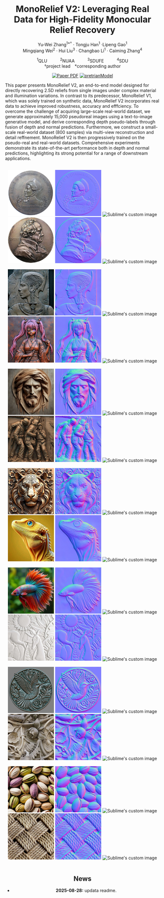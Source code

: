 <div align="center">
<h1>MonoRelief V2: Leveraging Real Data for High-Fidelity Monocular Relief Recovery
</h1>

Yu-Wei Zhang<sup>1*&dagger;</sup> · Tongju Han<sup>1</sup> ·Lipeng Gao<sup>1</sup>
<br>
Mingqiang Wei<sup>2</sup> · Hui Liu<sup>3</sup> · Changbao Li<sup>1</sup> · Caiming Zhang<sup>4</sup>

<sup>1</sup>QLU&emsp;&emsp;&emsp;<sup>2</sup>NUAA&emsp;&emsp;&emsp;<sup>3</sup>SDUFE&emsp;&emsp;&emsp;<sup>4</sup>SDU
<br>
&dagger;project lead&emsp;*corresponding author

<a href="https://arxiv.org/abs/2508.19555v1"><img src='https://img.shields.io/badge/arXiv-monorelief V2-red' alt='Paper PDF'></a>
<a href='Todo'><img src='https://img.shields.io/badge/pretrianModel-Monorelief V2 V2-green' alt='pretrianModel'></a>


<p align="left">This paper presents MonoRelief V2, an end-to-end model designed for directly recovering 2.5D reliefs from single images under complex material and illumination variations. In contrast to its predecessor, MonoRelief V1, which was solely trained on synthetic data, MonoRelief V2 incorporates real data to achieve improved robustness, accuracy and efffciency. To overcome the challenge of acquiring large-scale real-world dataset, we generate approximately 15,000 pseudoreal images using a text-to-image generative model, and derive corresponding depth pseudo-labels through fusion of depth and normal predictions. Furthermore, we construct a small-scale real-world dataset (800 samples) via multi-view reconstruction and detail reffnement. MonoRelief V2 is then progressively trained on the pseudo-real and real-world datasets. Comprehensive experiments demonstrate its state-of-the-art performance both in depth and normal predictions, highlighting its strong potential for a range of downstream applications. </p>

## 
<center class="half">
<img src="assets/g1.jpg" width="150"/>
<img src="assets/g1_n.jpg" width="150"/>
<img src="assets/g1.gif?raw=true" alt="Sublime's custom image" width="150"/>
<img src="assets/g2.png" width="150"/>
<img src="assets/g2_n.jpg" width="150"/>
<img src="assets/g2.gif?raw=true" alt="Sublime's custom image" width="150"/>
</center><br>

<center class="half">
<img src="assets/g3.jpg" width="150"/>
<img src="assets/g3_n.jpg" width="150"/>
<img src="assets/g3.gif?raw=true" alt="Sublime's custom image" width="150"/>
<img src="assets/g4.png" width="150"/>
<img src="assets/g4_n.jpg" width="150"/>
<img src="assets/g4.gif?raw=true" alt="Sublime's custom image" width="150"/>
</center><br>

<center class="half">
<img src="assets/g5.jpg" width="150"/>
<img src="assets/g5_n.jpg" width="150"/>
<img src="assets/g5.gif?raw=true" alt="Sublime's custom image" width="150"/>
<img src="assets/g6.jpg" width="150"/>
<img src="assets/g6_n.jpg" width="150"/>
<img src="assets/g6.gif?raw=true" alt="Sublime's custom image" width="150"/>
</center><br>

<center class="half">
<img src="assets/g7.png" width="150"/>
<img src="assets/g7_n.jpg" width="150"/>
<img src="assets/g7.gif?raw=true" alt="Sublime's custom image" width="150"/>
<img src="assets/g8.jpg" width="150"/>
<img src="assets/g8_n.jpg" width="150"/>
<img src="assets/g8.gif?raw=true" alt="Sublime's custom image" width="150"/>
</center><br>

<center class="half">
<img src="assets/g9.jpg" width="150"/>
<img src="assets/g9_n.jpg" width="150"/>
<img src="assets/g9.gif?raw=true" alt="Sublime's custom image" width="150"/>
<img src="assets/g10.jpg" width="150"/>
<img src="assets/g10_n.jpg" width="150"/>
<img src="assets/g10.gif?raw=true" alt="Sublime's custom image" width="150"/>
</center><br>

<center class="half">
<img src="assets/g11.jpg" width="150"/>
<img src="assets/g11_n.jpg" width="150"/>
<img src="assets/g11.gif?raw=true" alt="Sublime's custom image" width="150"/>
<img src="assets/g12.jpg" width="150"/>
<img src="assets/g12_n.jpg" width="150"/>
<img src="assets/g12.gif?raw=true" alt="Sublime's custom image" width="150"/>
</center><br>

<center class="half">
<img src="assets/g13.jpg" width="150"/>
<img src="assets/g13_n.jpg" width="150"/>
<img src="assets/g13.gif?raw=true" alt="Sublime's custom image" width="150"/>
<img src="assets/g14.jpg" width="150"/>
<img src="assets/g14_n.jpg" width="150"/>
<img src="assets/g14.gif?raw=true" alt="Sublime's custom image" width="150"/>
</center><br>


## News
- **2025-08-28:** updata readme.
